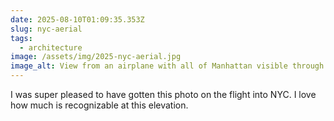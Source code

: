 ```yaml
---
date: 2025-08-10T01:09:35.353Z
slug: nyc-aerial
tags:
  - architecture
image: /assets/img/2025-nyc-aerial.jpg
image_alt: View from an airplane with all of Manhattan visible through scattered clouds. Central Park and the sky scrapers of midtown stand out.
---
```


I was super pleased to have gotten this photo on the flight into NYC.
I love how much is recognizable at this elevation.
